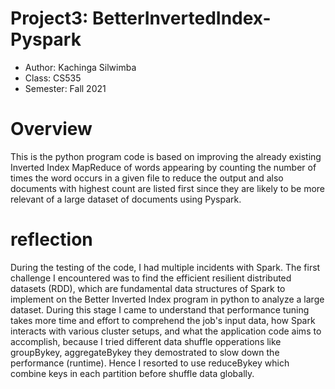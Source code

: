
# Project3: BetterInvertedIndex-Pyspark

* Author: Kachinga Silwimba
* Class: CS535 
* Semester: Fall 2021

# Overview
This is the python program code is based on improving the already existing Inverted Index MapReduce of words appearing by counting the number of times the word occurs in a given file to reduce the output and also documents with highest count are listed first since they are likely to be more relevant of a large dataset of documents using Pyspark.
# reflection 
During the testing of the code, I had multiple incidents with Spark. The first challenge I encountered was to find the efficient resilient distributed datasets (RDD), which are fundamental data structures of Spark to implement on the Better Inverted Index program in python to analyze a large dataset. During this stage I came to understand that performance tuning takes more time and effort to comprehend the job's input data, how Spark interacts with various cluster setups, and what the application code aims to accomplish, because I tried different data shuffle opperations like groupBykey, aggregateBykey they demostrated to slow down the performance (runtime). Hence I resorted to use reduceBykey which combine keys in each partition before shuffle data globally. 
